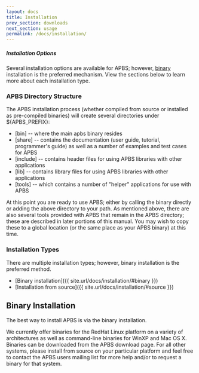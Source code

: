 ```yaml
---
layout: docs
title: Installation
prev_section: downloads
next_section: usage
permalink: /docs/installation/
---
```


<div class="note info">
  <h5>Installation Options</h5>
  <p>
    Several installation options are available for APBS; however, <a href="#binary">binary</a> installation is the preferred mechanism.
View the sections below to learn more about each installation type.
  </p>
</div>

### APBS Directory Structure

The APBS installation process (whether compiled from source or installed as pre-compiled binaries) will create several directories under ${APBS_PREFIX}:

- [bin] -- where the main apbs binary resides
- [share] -- contains the documentation (user guide, tutorial, programmer's guide) as well as a number of examples  and test cases for APBS
- [include] -- contains header files for using APBS libraries with other applications
- [lib] -- contains library files for using APBS libraries with other applications
- [tools] -- which contains a number of "helper" applications for use with APBS

At this point you are ready to use APBS; either by calling the binary directly or adding the above directory to your path. As mentioned above, there are also several tools provided with APBS that remain in the APBS directory; these are described in later portions of this manual. You may wish to copy these to a global location (or the same place as your APBS binary) at this time.

### Installation Types

There are multiple installation types; however, binary installation is the preferred method.

- [Binary installation]({{ site.url/docs/installation/#binary }})
- [Installation from source]({{ site.url/docs/installation/#source }})

<h2 id="binary">Binary Installation</h2>

The best way to install APBS is via the binary installation.

We currently offer binaries for the RedHat Linux platform on a variety of architectures as well as command-line binaries for WinXP and Mac OS X. Binaries can be downloaded from the APBS download page. For all other systems, please install from source on your particular platform and feel free to contact the APBS users mailing list for more help and/or to request a binary for that system.